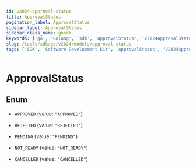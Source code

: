 ```yaml
---
id: v2024-approval-status
title: ApprovalStatus
pagination_label: ApprovalStatus
sidebar_label: ApprovalStatus
sidebar_class_name: gosdk
keywords: ['go', 'Golang', 'sdk', 'ApprovalStatus', 'V2024ApprovalStatus'] 
slug: /tools/sdk/go/v2024/models/approval-status
tags: ['SDK', 'Software Development Kit', 'ApprovalStatus', 'V2024ApprovalStatus']
---
```


# ApprovalStatus

## Enum


* `APPROVED` (value: `"APPROVED"`)

* `REJECTED` (value: `"REJECTED"`)

* `PENDING` (value: `"PENDING"`)

* `NOT_READY` (value: `"NOT_READY"`)

* `CANCELLED` (value: `"CANCELLED"`)


